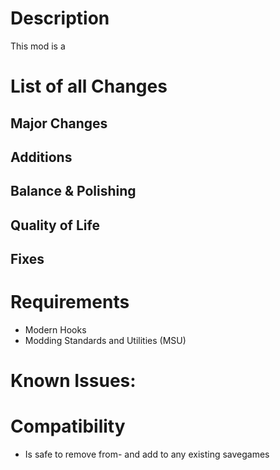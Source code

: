# Description

This mod is a

# List of all Changes

## Major Changes

## Additions

## Balance & Polishing

## Quality of Life

## Fixes

# Requirements

- Modern Hooks
- Modding Standards and Utilities (MSU)

# Known Issues:

# Compatibility

- Is safe to remove from- and add to any existing savegames
